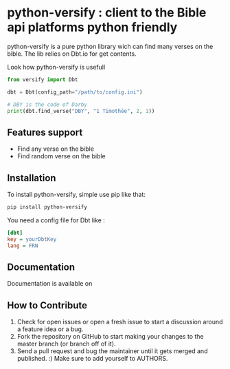 python-versify : client to the Bible api platforms python friendly
==================================================================

python-versify is a pure python library wich can find many verses on the bible. The lib relies on Dbt.io for get contents.

Look how python-versify is usefull

```python
from versify import Dbt

dbt = Dbt(config_path="/path/to/config.ini")

# DBY is the code of Darby
print(dbt.find_verse("DBY", "1 Timothée", 2, 1))

```
Features support
----------------

- Find any verse on the bible
- Find random verse on the bible

Installation
------------

To install python-versify, simple use pip like that:

```bash
pip install python-versify
```

You need a config file for Dbt like : 

```ini
[dbt]
key = yourDbtKey
lang = FRN
```



Documentation
-------------

Documentation is available on []()

How to Contribute
-----------------

1. Check for open issues or open a fresh issue to start a discussion around a feature idea or a bug.
2. Fork the repository on GitHub to start making your changes to the master branch (or branch off of it).
3. Send a pull request and bug the maintainer until it gets merged and published. :) Make sure to add yourself to AUTHORS.
 